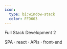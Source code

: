 ```yaml
---
icon: 
  type: bi:window-stack
  color: FFD603
---
```


Full Stack Development 2

 SPA · react · APIs · front-end